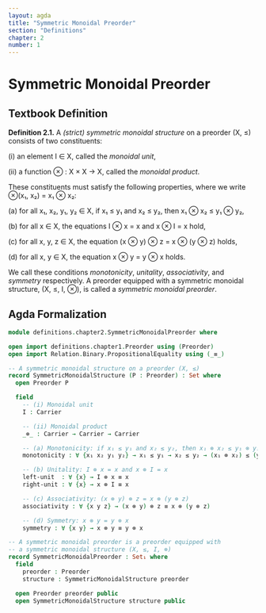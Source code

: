 ```yaml
---
layout: agda
title: "Symmetric Monoidal Preorder"
section: "Definitions"
chapter: 2
number: 1
---
```


# Symmetric Monoidal Preorder

## Textbook Definition

**Definition 2.1.** A *(strict) symmetric monoidal structure* on a preorder (X, ≤) consists of two constituents:

(i) an element I ∈ X, called the *monoidal unit*,

(ii) a function ⊗ : X × X → X, called the *monoidal product*.

These constituents must satisfy the following properties, where we write ⊗(x₁, x₂) = x₁ ⊗ x₂:

(a) for all x₁, x₂, y₁, y₂ ∈ X, if x₁ ≤ y₁ and x₂ ≤ y₂, then x₁ ⊗ x₂ ≤ y₁ ⊗ y₂,

(b) for all x ∈ X, the equations I ⊗ x = x and x ⊗ I = x hold,

(c) for all x, y, z ∈ X, the equation (x ⊗ y) ⊗ z = x ⊗ (y ⊗ z) holds,

(d) for all x, y ∈ X, the equation x ⊗ y = y ⊗ x holds.

We call these conditions *monotonicity*, *unitality*, *associativity*, and *symmetry* respectively. A preorder equipped with a symmetric monoidal structure, (X, ≤, I, ⊗), is called a *symmetric monoidal preorder*.

## Agda Formalization

```agda
module definitions.chapter2.SymmetricMonoidalPreorder where

open import definitions.chapter1.Preorder using (Preorder)
open import Relation.Binary.PropositionalEquality using (_≡_)

-- A symmetric monoidal structure on a preorder (X, ≤)
record SymmetricMonoidalStructure (P : Preorder) : Set where
  open Preorder P

  field
    -- (i) Monoidal unit
    I : Carrier

    -- (ii) Monoidal product
    _⊗_ : Carrier → Carrier → Carrier

    -- (a) Monotonicity: if x₁ ≤ y₁ and x₂ ≤ y₂, then x₁ ⊗ x₂ ≤ y₁ ⊗ y₂
    monotonicity : ∀ {x₁ x₂ y₁ y₂} → x₁ ≤ y₁ → x₂ ≤ y₂ → (x₁ ⊗ x₂) ≤ (y₁ ⊗ y₂)

    -- (b) Unitality: I ⊗ x = x and x ⊗ I = x
    left-unit  : ∀ {x} → I ⊗ x ≡ x
    right-unit : ∀ {x} → x ⊗ I ≡ x

    -- (c) Associativity: (x ⊗ y) ⊗ z = x ⊗ (y ⊗ z)
    associativity : ∀ {x y z} → (x ⊗ y) ⊗ z ≡ x ⊗ (y ⊗ z)

    -- (d) Symmetry: x ⊗ y = y ⊗ x
    symmetry : ∀ {x y} → x ⊗ y ≡ y ⊗ x

-- A symmetric monoidal preorder is a preorder equipped with
-- a symmetric monoidal structure (X, ≤, I, ⊗)
record SymmetricMonoidalPreorder : Set₁ where
  field
    preorder : Preorder
    structure : SymmetricMonoidalStructure preorder

  open Preorder preorder public
  open SymmetricMonoidalStructure structure public
```
